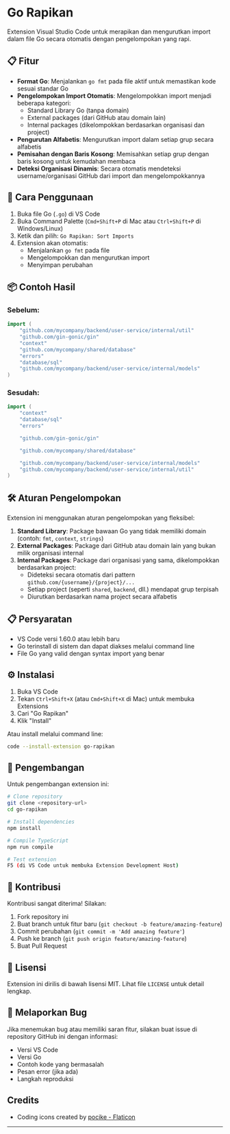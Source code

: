# Go Rapikan

Extension Visual Studio Code untuk merapikan dan mengurutkan import dalam file Go secara otomatis dengan pengelompokan yang rapi.

## 📋 Fitur

- **Format Go**: Menjalankan `go fmt` pada file aktif untuk memastikan kode sesuai standar Go
- **Pengelompokan Import Otomatis**: Mengelompokkan import menjadi beberapa kategori:
  - Standard Library Go (tanpa domain)
  - External packages (dari GitHub atau domain lain)
  - Internal packages (dikelompokkan berdasarkan organisasi dan project)
- **Pengurutan Alfabetis**: Mengurutkan import dalam setiap grup secara alfabetis
- **Pemisahan dengan Baris Kosong**: Memisahkan setiap grup dengan baris kosong untuk kemudahan membaca
- **Deteksi Organisasi Dinamis**: Secara otomatis mendeteksi username/organisasi GitHub dari import dan mengelompokkannya

## 🚀 Cara Penggunaan

1. Buka file Go (`.go`) di VS Code
2. Buka Command Palette (`Cmd+Shift+P` di Mac atau `Ctrl+Shift+P` di Windows/Linux)
3. Ketik dan pilih: `Go Rapikan: Sort Imports`
4. Extension akan otomatis:
   - Menjalankan `go fmt` pada file
   - Mengelompokkan dan mengurutkan import
   - Menyimpan perubahan

## 📦 Contoh Hasil

### Sebelum:
```go
import (
    "github.com/mycompany/backend/user-service/internal/util"
    "github.com/gin-gonic/gin"
    "context"
    "github.com/mycompany/shared/database"
    "errors"
    "database/sql"
    "github.com/mycompany/backend/user-service/internal/models"
)
```

### Sesudah:
```go
import (
    "context"
    "database/sql"
    "errors"

    "github.com/gin-gonic/gin"

    "github.com/mycompany/shared/database"

    "github.com/mycompany/backend/user-service/internal/models"
    "github.com/mycompany/backend/user-service/internal/util"
)
```

## 🛠️ Aturan Pengelompokan

Extension ini menggunakan aturan pengelompokan yang fleksibel:

1. **Standard Library**: Package bawaan Go yang tidak memiliki domain (contoh: `fmt`, `context`, `strings`)
2. **External Packages**: Package dari GitHub atau domain lain yang bukan milik organisasi internal
3. **Internal Packages**: Package dari organisasi yang sama, dikelompokkan berdasarkan project:
   - Dideteksi secara otomatis dari pattern `github.com/{username}/{project}/...`
   - Setiap project (seperti `shared`, `backend`, dll.) mendapat grup terpisah
   - Diurutkan berdasarkan nama project secara alfabetis

## 📋 Persyaratan

- VS Code versi 1.60.0 atau lebih baru
- Go terinstall di sistem dan dapat diakses melalui command line
- File Go yang valid dengan syntax import yang benar

## ⚙️ Instalasi

1. Buka VS Code
2. Tekan `Ctrl+Shift+X` (atau `Cmd+Shift+X` di Mac) untuk membuka Extensions
3. Cari "Go Rapikan"
4. Klik "Install"

Atau install melalui command line:
```bash
code --install-extension go-rapikan
```

## 🔧 Pengembangan

Untuk pengembangan extension ini:

```bash
# Clone repository
git clone <repository-url>
cd go-rapikan

# Install dependencies
npm install

# Compile TypeScript
npm run compile

# Test extension
F5 (di VS Code untuk membuka Extension Development Host)
```

## 🤝 Kontribusi

Kontribusi sangat diterima! Silakan:

1. Fork repository ini
2. Buat branch untuk fitur baru (`git checkout -b feature/amazing-feature`)
3. Commit perubahan (`git commit -m 'Add amazing feature'`)
4. Push ke branch (`git push origin feature/amazing-feature`)
5. Buat Pull Request

## 📄 Lisensi

Extension ini dirilis di bawah lisensi MIT. Lihat file `LICENSE` untuk detail lengkap.

## 🐛 Melaporkan Bug

Jika menemukan bug atau memiliki saran fitur, silakan buat issue di repository GitHub ini dengan informasi:

- Versi VS Code
- Versi Go
- Contoh kode yang bermasalah
- Pesan error (jika ada)
- Langkah reproduksi

## Credits

- Coding icons created by [pocike - Flaticon](https://www.flaticon.com/free-icons/coding)

---